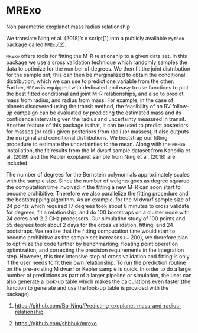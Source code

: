 # MRExo 
Non parametric exoplanet mass radius relationship

We translate Ning et al. (2018)’s `R` script\[1\] into a publicly available `Python`
package called `MRExo`\[2\]. 

`MRExo` offers tools for fitting the M-R relationship to a given data
set. In this package we use a cross validation technique which randomly
samples the data to optimize for the number of degrees. We then fit the
joint distribution for the
sample set; this can then be marginalized to obtain the conditional
distribution, which we can use to predict one variable from the other.
Further, `MRExo` is equipped with dedicated and easy to use functions to
plot the best fitted conditional and joint M-R relationships, and also
to predict mass from radius, and radius from mass. For example, in the
case of planets discovered using the transit method, the feasibility of
an RV follow-up campaign can be evaluated by predicting the estimated
mass and its confidence intervals given the radius and uncertainty
measured in transit. Another feature of this package is that, it can be
used to predict posteriors for masses (or radii) given posteriors from
radii (or masses); it also outputs the marginal and conditional
distributions. We bootstrap our fitting procedure to estimate the
uncertainties to the mean. Along with the `MRExo` installation, the fit
results from the M dwarf sample dataset from Kanodia et al. (2019) and the Kepler
exoplanet sample from  Ning et al. (2018) are included.

The number of degrees for the Bernstein polynomials approximately scales
with the sample size. Since the number of weights goes as degree squared
the computation time involved in the fitting a new M-R can soon start to
become prohibitive. Therefore we also parallelize the fitting procedure
and the bootstrapping algorithm. As an example, for the M dwarf sample
size of 24 points which required 17 degrees took about 8 minutes to
cross validate for degrees, fit a relationship, and do 100 bootstraps on
a cluster node with 24 cores and 2.2 GHz processors. Our simulation
study of 100 points and 55 degrees took about 2 days for the cross
validation, fitting, and 24 bootstraps. We realize that the fitting
computation time would start to become prohibitive as the sample set
increases (~ 200), we therefore plan to optimize the code further
by benchmarking, floating point operation optimization, and correcting
the precision requirements in the integration step. However, this time
intensive step of cross validation and fitting is only if the user needs
to fit their own relationship. To run the prediction routine on the
pre-existing M dwarf or Kepler sample is quick. In order to do a large
number of predictions as part of a larger pipeline or simulation, the user can also generate a look-up table which makes the calculations even faster (the function to generate and use the look-up table is provided with the package)


1.  <https://github.com/Bo-Ning/Predicting-exoplanet-mass-and-radius-relationship>.

2.  <https://github.com/shbhuk/mrexo>
